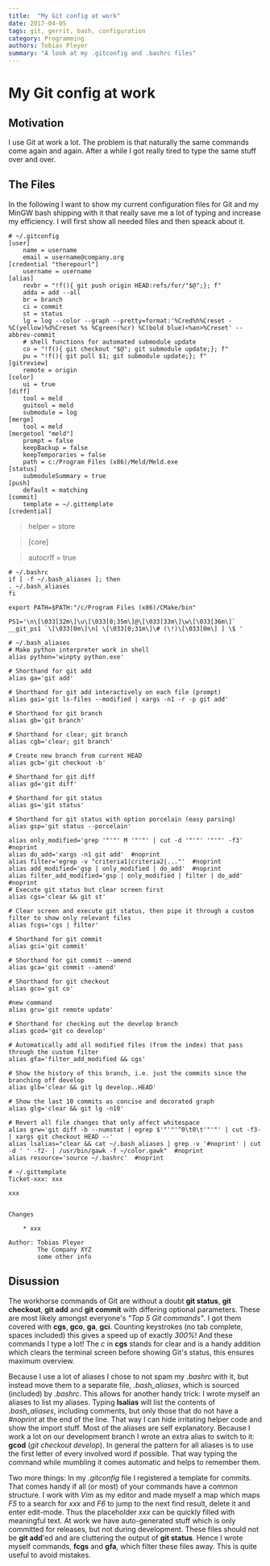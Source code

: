 ```yaml
---
title:  "My Git config at work"
date: 2017-04-05
tags: git, gerrit, bash, configuration
category: Programming
authors: Tobias Pleyer
summary: "A look at my .gitconfig and .bashrc files"
---
```


My Git config at work
=====================

Motivation
----------

I use Git at work a lot. The problem is that naturally the same commands
come again and again. After a while I got really tired to type the same
stuff over and over.

The Files
---------

In the following I want to show my current configuration files for Git
and my MinGW bash shipping with it that really save me a lot of typing
and increase my efficiency. I will first show all needed files and then
speack about it.

``` {.sourceCode .bash}
# ~/.gitconfig
[user]
    name = username
    email = username@company.org
[credential "therepourl"]
    username = username
[alias]
    revbr = "!f(){ git push origin HEAD:refs/for/"$@";}; f"
    adda = add --all
    br = branch
    ci = commit
    st = status
    lg = log --color --graph --pretty=format:'%Cred%h%Creset -%C(yellow)%d%Creset %s %Cgreen(%cr) %C(bold blue)<%an>%Creset' --abbrev-commit
    # shell functions for automated submodule update
    co = "!f(){ git checkout "$@"; git submodule update;}; f"
    pu = "!f(){ git pull $1; git submodule update;}; f"
[gitreview]
    remote = origin
[color]
    ui = true
[diff]
    tool = meld
    guitool = meld
    submodule = log
[merge]
    tool = meld
[mergetool "meld"]
    prompt = false
    keepBackup = false
    keepTemporaries = false
    path = c:/Program Files (x86)/Meld/Meld.exe
[status]
    submoduleSummary = true
[push]
    default = matching
[commit]
    template = ~/.gittemplate
[credential]
```

> helper = store

> \[core\]

> autocrlf = true

``` {.sourceCode .bash}
# ~/.bashrc
if [ -f ~/.bash_aliases ]; then
. ~/.bash_aliases
fi

export PATH=$PATH:"/c/Program Files (x86)/CMake/bin"

PS1='\n\[\033[32m\]\u\[\033[0;35m\]@\[\033[33m\]\w\[\033[36m\]` __git_ps1 `\[\033[0m\]\n[ \[\033[0;31m\]\# (\!)\[\033[0m\] ] \$ '
```

``` {.sourceCode .bash}
# ~/.bash_aliases
# Make python interpreter work in shell
alias python='winpty python.exe'

# Shorthand for git add
alias ga='git add'

# Shorthand for git add interactively on each file (prompt)
alias gai='git ls-files --modified | xargs -n1 -r -p git add'

# Shorthand for git branch
alias gb='git branch'

# Shorthand for clear; git branch
alias cgb='clear; git branch'

# Create new branch from current HEAD
alias gcb='git checkout -b'

# Shorthand for git diff
alias gd='git diff'

# Shorthand for git status
alias gs='git status'

# Shorthand for git status with option porcelain (easy parsing)
alias gsp='git status --porcelain'

alias only_modified='grep '"'"' M '"'"' | cut -d '"'"' '"'"' -f3'  #noprint
alias do_add='xargs -n1 git add'  #noprint
alias filter='egrep -v "criteria1|criteria2|..."'  #noprint
alias add_modified='gsp | only_modified | do_add'  #noprint
alias filter_add_modified='gsp | only_modified | filter | do_add'  #noprint
# Execute git status but clear screen first
alias cgs='clear && git st'

# Clear screen and execute git status, then pipe it through a custom filter to show only relevant files
alias fcgs='cgs | filter'

# Shorthand for git commit
alias gci='git commit'

# Shorthand for git commit --amend
alias gca='git commit --amend'

# Shorthand for git checkout
alias gco='git co'

#new command
alias gru='git remote update'

# Shorthand for checking out the develop branch
alias gcod='git co develop'

# Automatically add all modified files (from the index) that pass through the custom filter
alias gfa='filter_add_modified && cgs'

# Show the history of this branch, i.e. just the commits since the branching off develop
alias glb='clear && git lg develop..HEAD'

# Show the last 10 commits as concise and decorated graph
alias glg='clear && git lg -n10'

# Revert all file changes that only affect whitespace
alias grw='git diff -b --numstat | egrep $'"'"'^0\t0\t'"'"' | cut -f3- | xargs git checkout HEAD --'
alias lsalias="clear && cat ~/.bash_aliases | grep -v '#noprint' | cut -d ' ' -f2- | /usr/bin/gawk -f ~/color.gawk"  #noprint
alias resource='source ~/.bashrc'  #noprint
```

``` {.sourceCode .bash}
# ~/.gittemplate
Ticket-xxx: xxx

xxx


Changes

    * xxx

Author: Tobias Pleyer
        The Company XYZ
        some other info
```

Disussion
---------

The workhorse commands of Git are without a doubt **git status**, **git
checkout**, **git add** and **git commit** with differing optional
parameters. These are most likely amongst everyone's *"Top 5 Git
commands"*. I got them covered with **cgs**, **gco**, **ga**, **gci**.
Counting keystrokes (no tab complete, spaces included) this gives a
speed up of exactly *300%*! And these commands I type a lot! The *c* in
**cgs** stands for clear and is a handy addition which clears the
terminal screen before showing Git's status, this ensures maximum
overview.

Because I use a lot of aliases I chose to not spam my *.bashrc* with it,
but instead move them to a separate file, *.bash\_aliases*, which is
sourced (included) by *.bashrc*. This allows for another handy trick: I
wrote myself an aliases to list my aliases. Typing **lsalias** will list
the contents of *.bash\_aliases*, including comments, but only those
that do not have a *\#noprint* at the end of the line. That way I can
hide irritating helper code and show the import stuff. Most of the
aliases are self explanatory. Because I work a lot on our development
branch I wrote an extra alias to switch to it: **gcod** (*git checkout
develop*). In general the pattern for all aliases is to use the first
letter of every involved word if possible. That way typing the command
while mumbling it comes automatic and helps to remember them.

Two more things: In my *.gitconfig* file I registered a template for
commits. That comes handy if all (or most) of your commands have a
common structure. I work with *Vim* as my editor and made myself a map
which maps *F5* to a search for *xxx* and *F6* to jump to the next find
result, delete it and enter edit-mode. Thus the placeholder *xxx* can be
quickly filled with meaningful text. At work we have auto-generated
stuff which is only committed for releases, but not during development.
These files should not be **git add**'ed and are cluttering the output
of **git status**. Hence I wrote myself commands, **fcgs** and **gfa**,
which filter these files away. This is quite useful to avoid mistakes.